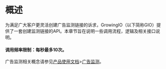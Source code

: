 # 概述

为满足广大客户更灵活创建广告监测链接的诉求，GrowingIO（以下简称GIO）提供了一套创建监测链接的API。本章节旨在说明一些调用流程，逻辑及相关接口说明。

#### 调用频率限制：每秒最多10次。

广告监测相关概念请参见[产品使用文档](../../../product-manual/)&gt;[广告监测](../../../product-manual/growing/ads/)。

